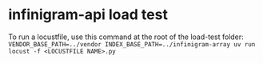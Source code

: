 # infinigram-api load test

To run a locustfile, use this command at the root of the load-test folder: 
`VENDOR_BASE_PATH=../vendor INDEX_BASE_PATH=../infinigram-array uv run locust -f <LOCUSTFILE NAME>.py`